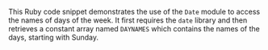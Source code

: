 This Ruby code snippet demonstrates the use of the `Date` module to access the names of days of the week. It first requires the `date` library and then retrieves a constant array named `DAYNAMES` which contains the names of the days, starting with Sunday.